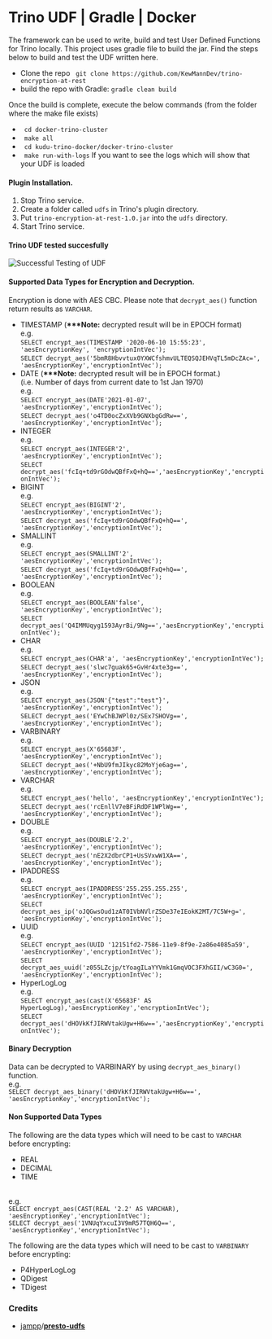 # Trino UDF | Gradle | Docker

The framework can be used to write, build and test User Defined Functions for Trino locally. This project uses gradle file to build the jar. Find the steps below to build and test the UDF written here.
- Clone the repo ```  git clone https://github.com/KewMannDev/trino-encryption-at-rest  ```
- build the repo with Gradle: `gradle clean build`

Once the build is complete, execute the below commands (from the folder where the make file exists)
- ```  cd docker-trino-cluster  ```
- ```  make all  ```
- ```  cd kudu-trino-docker/docker-trino-cluster  ```  
- ```  make run-with-logs ``` If you want to see the logs which will show that your UDF is loaded  

#### Plugin Installation.
1. Stop Trino service.
2. Create a folder called `udfs` in Trino's plugin directory.
3. Put `trino-encryption-at-rest-1.0.jar` into the `udfs` directory.
4. Start Trino service.

#### Trino UDF tested succesfully
![Successful Testing of UDF](https://media.giphy.com/media/If0etk7IQZL9aExA2q/giphy.gif)

#### Supported Data Types for Encryption and Decryption.
Encryption is done with AES CBC. Please note that `decrypt_aes()` function return results as `VARCHAR`.
- TIMESTAMP (<b>***Note:</b> decrypted result will be in EPOCH format)
  <br/> e.g. 
  <br/>`SELECT encrypt_aes(TIMESTAMP '2020-06-10 15:55:23', 'aesEncryptionKey', 'encryptionIntVec');`
  <br/>`SELECT decrypt_aes('5bmR8Hbvvtux0YXWCfshmvULTEQSQJEHVqTL5mDcZAc=', 'aesEncryptionKey','encryptionIntVec');`
- DATE (<b>***Note:</b> decrypted result will be in EPOCH format.) 
  <br/>(i.e. Number of days from current date to 1st Jan 1970)
  <br/> e.g.
  <br/>`SELECT encrypt_aes(DATE'2021-01-07', 'aesEncryptionKey','encryptionIntVec');`
  <br/>`SELECT decrypt_aes('o4TD0ocZxXVb9GNXbgGdRw==', 'aesEncryptionKey','encryptionIntVec');`
- INTEGER
  <br/> e.g.
  <br/> `SELECT encrypt_aes(INTEGER'2', 'aesEncryptionKey','encryptionIntVec');`
  <br/> `SELECT decrypt_aes('fcIq+td9rGOdwQBfFxQ+hQ==','aesEncryptionKey','encryptionIntVec');`
- BIGINT
  <br/> e.g.
  <br/> `SELECT encrypt_aes(BIGINT'2', 'aesEncryptionKey','encryptionIntVec');`
  <br/> `SELECT decrypt_aes('fcIq+td9rGOdwQBfFxQ+hQ==', 'aesEncryptionKey','encryptionIntVec');`
- SMALLINT
  <br/> e.g.
  <br/> `SELECT encrypt_aes(SMALLINT'2', 'aesEncryptionKey','encryptionIntVec');`
  <br/> `SELECT decrypt_aes('fcIq+td9rGOdwQBfFxQ+hQ==', 'aesEncryptionKey','encryptionIntVec');`
- BOOLEAN
  <br/> e.g.
  <br/> `SELECT encrypt_aes(BOOLEAN'false', 'aesEncryptionKey','encryptionIntVec');`
  <br/> `SELECT decrypt_aes('Q4IMMUqyg1593AyrBi/9Ng==','aesEncryptionKey','encryptionIntVec');`
- CHAR
  <br/> e.g.
  <br/> `SELECT encrypt_aes(CHAR'a', 'aesEncryptionKey','encryptionIntVec');`
  <br/> `SELECT decrypt_aes('slwc7guak65+GvHr4xte3g==', 'aesEncryptionKey','encryptionIntVec');`
- JSON
  <br/> e.g.
  <br/> `SELECT encrypt_aes(JSON'{"test":"test"}', 'aesEncryptionKey','encryptionIntVec');`
  <br/> `SELECT decrypt_aes('EYwChBJWPl0z/SEx7SHOVg==', 'aesEncryptionKey','encryptionIntVec');`
- VARBINARY
  <br/> e.g.
  <br/> `SELECT encrypt_aes(X'65683F', 'aesEncryptionKey','encryptionIntVec');`
  <br/> `SELECT decrypt_aes('+NbU9fmJIkyc82MoYje6ag==', 'aesEncryptionKey','encryptionIntVec');`
- VARCHAR
  <br/> e.g.
  <br/> `SELECT encrypt_aes('hello', 'aesEncryptionKey','encryptionIntVec');`
  <br/> `SELECT decrypt_aes('rcEnllV7eBFiRdDF1WPlWg==', 'aesEncryptionKey','encryptionIntVec');`
- DOUBLE
  <br/> e.g.
  <br/> `SELECT encrypt_aes(DOUBLE'2.2', 'aesEncryptionKey','encryptionIntVec');`
  <br/> `SELECT decrypt_aes('nE2X2dbrCP1+UsSVxwW1XA==', 'aesEncryptionKey','encryptionIntVec');`
- IPADDRESS
  <br/> e.g.
  <br/> `SELECT encrypt_aes(IPADDRESS'255.255.255.255', 'aesEncryptionKey','encryptionIntVec');`
  <br/> `SELECT decrypt_aes_ip('oJQGwsOud1zAT0IVbNVlrZSDe37eIEokK2MT/7C5W+g=', 'aesEncryptionKey','encryptionIntVec');`
- UUID
  <br/> e.g.
  <br/> `SELECT encrypt_aes(UUID '12151fd2-7586-11e9-8f9e-2a86e4085a59', 'aesEncryptionKey','encryptionIntVec');`
  <br/> `SELECT decrypt_aes_uuid('z055LZcjp/tYoagILaYYVmk1GmqVOC3FXhGII/wC3G0=', 'aesEncryptionKey','encryptionIntVec');`
- HyperLogLog
  <br/> e.g.
  <br/> `SELECT encrypt_aes(cast(X'65683F' AS HyperLogLog),'aesEncryptionKey','encryptionIntVec');`
  <br/> `SELECT decrypt_aes('dHOVkKfJIRWVtakUgw+H6w==','aesEncryptionKey','encryptionIntVec');`

#### Binary Decryption
Data can be decrypted to VARBINARY by using `decrypt_aes_binary()` function.
<br/> e.g.
<br/> `SELECT decrypt_aes_binary('dHOVkKfJIRWVtakUgw+H6w==', 'aesEncryptionKey','encryptionIntVec');`

#### Non Supported Data Types
The following are the data types which will need to be cast to `VARCHAR` before encrypting:
- REAL
- DECIMAL
- TIME

<br/>e.g.
<br/> `SELECT encrypt_aes(CAST(REAL '2.2' AS VARCHAR), 'aesEncryptionKey','encryptionIntVec');`
<br/> `SELECT decrypt_aes('1VNUqYxcuI3V9mR57TQH6Q==', 'aesEncryptionKey','encryptionIntVec');`

The following are the data types which will need to be cast to `VARBINARY` before encrypting:
- P4HyperLogLog
- QDigest
- TDigest

### Credits

 - [jampp](https://github.com/jampp)/**[presto-udfs](https://github.com/jampp/presto-udfs)**
